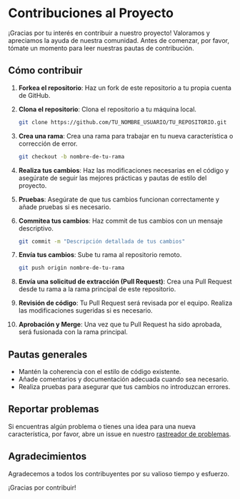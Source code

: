 # Contribuciones al Proyecto

¡Gracias por tu interés en contribuir a nuestro proyecto! Valoramos y apreciamos la ayuda de nuestra comunidad. Antes de comenzar, por favor, tómate un momento para leer nuestras pautas de contribución.

## Cómo contribuir

1. **Forkea el repositorio**: Haz un fork de este repositorio a tu propia cuenta de GitHub.

2. **Clona el repositorio**: Clona el repositorio a tu máquina local.

    ```bash
    git clone https://github.com/TU_NOMBRE_USUARIO/TU_REPOSITORIO.git
    ```

3. **Crea una rama**: Crea una rama para trabajar en tu nueva característica o corrección de error.

    ```bash
    git checkout -b nombre-de-tu-rama
    ```

4. **Realiza tus cambios**: Haz las modificaciones necesarias en el código y asegúrate de seguir las mejores prácticas y pautas de estilo del proyecto.

5. **Pruebas**: Asegúrate de que tus cambios funcionan correctamente y añade pruebas si es necesario.

6. **Commitea tus cambios**: Haz commit de tus cambios con un mensaje descriptivo.

    ```bash
    git commit -m "Descripción detallada de tus cambios"
    ```

7. **Envía tus cambios**: Sube tu rama al repositorio remoto.

    ```bash
    git push origin nombre-de-tu-rama
    ```

8. **Envía una solicitud de extracción (Pull Request)**: Crea una Pull Request desde tu rama a la rama principal de este repositorio.

9. **Revisión de código**: Tu Pull Request será revisada por el equipo. Realiza las modificaciones sugeridas si es necesario.

10. **Aprobación y Merge**: Una vez que tu Pull Request ha sido aprobada, será fusionada con la rama principal.

## Pautas generales

- Mantén la coherencia con el estilo de código existente.
- Añade comentarios y documentación adecuada cuando sea necesario.
- Realiza pruebas para asegurar que tus cambios no introduzcan errores.

## Reportar problemas

Si encuentras algún problema o tienes una idea para una nueva característica, por favor, abre un issue en nuestro [rastreador de problemas](URL_DEL_RASTREADOR_DE_PROBLEMAS).

## Agradecimientos

Agradecemos a todos los contribuyentes por su valioso tiempo y esfuerzo.

¡Gracias por contribuir!
